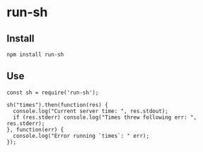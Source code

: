 # run-sh

## Install
`npm install run-sh`

## Use
```
const sh = require('run-sh');

sh("times").then(function(res) {
  console.log("Current server time: ", res.stdout);
  if (res.stderr) console.log("Times threw following err: ", res.stderr);
}, function(err) {
  console.log("Error running `times`: " err);
});
```
